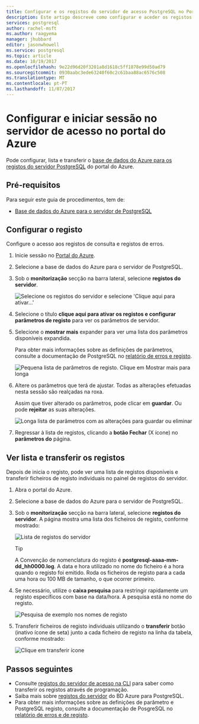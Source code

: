 ```yaml
---
title: Configurar e os registos do servidor de acesso PostgreSQL no Portal do Azure | Microsoft Docs
description: Este artigo descreve como configurar e aceder os registos do servidor na base de dados do Azure para PostgreSQL do Portal do Azure.
services: postgresql
author: rachel-msft
ms.author: raagyema
manager: jhubbard
editor: jasonwhowell
ms.service: postgresql
ms.topic: article
ms.date: 10/19/2017
ms.openlocfilehash: 9e22d96d20f3201a8d1618c5ff1878e99d50ad79
ms.sourcegitcommit: 0930aabc3ede63240f60c2c61baa88ac6576c508
ms.translationtype: MT
ms.contentlocale: pt-PT
ms.lasthandoff: 11/07/2017
---
```

# <a name="configure-and-access-server-logs-in-the-azure-portal"></a>Configurar e iniciar sessão no servidor de acesso no portal do Azure

Pode configurar, lista e transferir o [base de dados do Azure para os registos do servidor PostgreSQL](concepts-server-logs.md) do portal do Azure.

## <a name="prerequisites"></a>Pré-requisitos
Para seguir este guia de procedimentos, tem de:
- [Base de dados do Azure para o servidor de PostgreSQL](quickstart-create-server-database-portal.md)

## <a name="configure-logging"></a>Configurar o registo
Configure o acesso aos registos de consulta e registos de erros. 

1. Inicie sessão no [Portal do Azure](http://portal.azure.com/).

2. Selecione a base de dados do Azure para o servidor de PostgreSQL.

3. Sob o **monitorização** secção na barra lateral, selecione **registos do servidor**. 

   ![Selecione os registos do servidor e selecione 'Clique aqui para ativar...'](./media/howto-configure-server-logs-in-portal/1-select-server-logs-configure.png)

4. Selecione o título **clique aqui para ativar os registos e configurar parâmetros de registo** para ver os parâmetros de servidor.

5. Selecione o **mostrar mais** expander para ver uma lista dos parâmetros disponíveis expandida. 

   Para obter mais informações sobre as definições de parâmetros, consulte a documentação de PostgreSQL no [relatório de erros e registo](https://www.postgresql.org/docs/current/static/runtime-config-logging.html).

   ![Pequena lista de parâmetros de registo. Clique em Mostrar mais para longa](./media/howto-configure-server-logs-in-portal/2-show-more.png)

6. Altere os parâmetros que terá de ajustar. Todas as alterações efetuadas nesta sessão são realçadas na roxa.

   Assim que tiver alterado os parâmetros, pode clicar em **guardar**. Ou pode **rejeitar** as suas alterações. 

   ![Longa lista de parâmetros com as alterações para guardar ou eliminar](./media/howto-configure-server-logs-in-portal/3-save-discard.png)

7. Regressar à lista de registos, clicando a **botão Fechar** (X ícone) no **parâmetros do** página.

## <a name="view-list-and-download-logs"></a>Ver lista e transferir os registos
Depois de inicia o registo, pode ver uma lista de registos disponíveis e transferir ficheiros de registo individuais no painel de registos do servidor. 

1. Abra o portal do Azure.

2. Selecione a base de dados do Azure para o servidor de PostgreSQL.

3. Sob o **monitorização** secção na barra lateral, selecione **registos do servidor**. A página mostra uma lista dos ficheiros de registo, conforme mostrado:

   ![Lista de registos do servidor](./media/howto-configure-server-logs-in-portal/4-server-logs-list.png)

   > [!TIP]
   > A Convenção de nomenclatura do registo é **postgresql-aaaa-mm-dd_hh0000.log**. A data e hora utilizado no nome do ficheiro é a hora quando o registo foi emitido. Roda os ficheiros de registo para a cada uma hora ou 100 MB de tamanho, o que ocorrer primeiro.

4. Se necessário, utilize o **caixa pesquisa** para restringir rapidamente um registo específicos com base na data/hora. A pesquisa está no nome do registo.

   ![Pesquisa de exemplo nos nomes de registo](./media/howto-configure-server-logs-in-portal/5-search.png)

5. Transferir ficheiros de registo individuais utilizando o **transferir** botão (inativo ícone de seta) junto a cada ficheiro de registo na linha da tabela, conforme mostrado:

   ![Clique em transferir ícone](./media/howto-configure-server-logs-in-portal/6-download.png)

## <a name="next-steps"></a>Passos seguintes
- Consulte [registos do servidor de acesso na CLI](howto-configure-server-logs-using-cli.md) para saber como transferir os registos através de programação.
- Saiba mais sobre [registos do servidor](concepts-server-logs.md) do BD Azure para PostgreSQL. 
- Para obter mais informações sobre as definições de parâmetro e PostgreSQL registo, consulte a documentação de PosgreSQL no [relatório de erros e de registo](https://www.postgresql.org/docs/current/static/runtime-config-logging.html).

